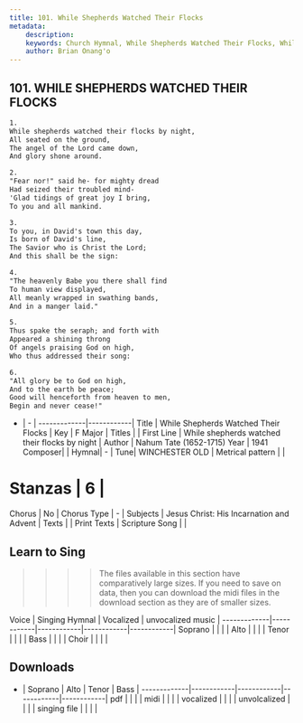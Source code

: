 ```yaml
---
title: 101. While Shepherds Watched Their Flocks
metadata:
    description: 
    keywords: Church Hymnal, While Shepherds Watched Their Flocks, While shepherds watched their flocks by night, 
    author: Brian Onang'o
---
```



## 101. WHILE SHEPHERDS WATCHED THEIR FLOCKS

```txt
1.
While shepherds watched their flocks by night,
All seated on the ground,
The angel of the Lord came down,
And glory shone around.

2.
"Fear nor!" said he- for mighty dread
Had seized their troubled mind-
'Glad tidings of great joy I bring,
To you and all mankind.

3.
To you, in David's town this day,
Is born of David's line,
The Savior who is Christ the Lord;
And this shall be the sign:

4.
"The heavenly Babe you there shall find
To human view displayed,
All meanly wrapped in swathing bands,
And in a manger laid."

5.
Thus spake the seraph; and forth with
Appeared a shining throng
Of angels praising God on high,
Who thus addressed their song:

6.
"All glory be to God on high,
And to the earth be peace;
Good will henceforth from heaven to men,
Begin and never cease!"

```

- |   -  |
-------------|------------|
Title | While Shepherds Watched Their Flocks |
Key | F Major |
Titles |  |
First Line | While shepherds watched their flocks by night |
Author | Nahum Tate (1652-1715)
Year | 1941
Composer|  |
Hymnal|  - |
Tune| WINCHESTER OLD |
Metrical pattern | |
# Stanzas | 6 |
Chorus | No |
Chorus Type | - |
Subjects | Jesus Christ: His Incarnation and Advent |
Texts |  |
Print Texts | 
Scripture Song |  |
  
## Learn to Sing

>>>> The files available in this section have comparatively large sizes. If you need to save on data, then you can download the midi files in the download section as they are of smaller sizes.

Voice |  Singing Hymnal | Vocalized | unvocalized music |
-------------|------------|------------|------------|------------|
Soprano | | | |
Alto | | | |
Tenor | | | |
Bass | | | |
Choir | | | |

## Downloads

- |  Soprano | Alto | Tenor | Bass |
-------------|------------|------------|------------|------------|
pdf | | | |
midi | | | |
vocalized | | | |
unvolcalized | | | |
singing file | | | |
  